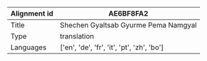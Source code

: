 |Alignment id | AE6BF8FA2
| --- | --- 
|Title | Shechen Gyaltsab Gyurme Pema Namgyal 
|Type | translation
|Languages | ['en', 'de', 'fr', 'it', 'pt', 'zh', 'bo']